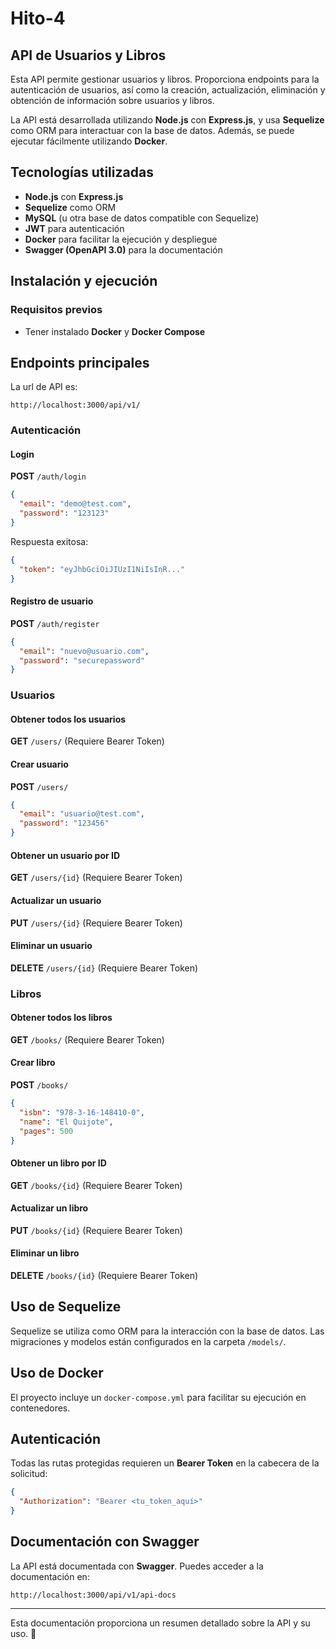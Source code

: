 # Hito-4
## API de Usuarios y Libros

Esta API permite gestionar usuarios y libros. Proporciona endpoints para la autenticación de usuarios, así como la creación, actualización, eliminación y obtención de información sobre usuarios y libros.

La API está desarrollada utilizando **Node.js** con **Express.js**, y usa **Sequelize** como ORM para interactuar con la base de datos. Además, se puede ejecutar fácilmente utilizando **Docker**.

## Tecnologías utilizadas
- **Node.js** con **Express.js**
- **Sequelize** como ORM
- **MySQL** (u otra base de datos compatible con Sequelize)
- **JWT** para autenticación
- **Docker** para facilitar la ejecución y despliegue
- **Swagger (OpenAPI 3.0)** para la documentación

## Instalación y ejecución

### Requisitos previos
- Tener instalado **Docker** y **Docker Compose**

## Endpoints principales
La url de API es:
```
http://localhost:3000/api/v1/
```

### Autenticación
#### Login
**POST** `/auth/login`
```json
{
  "email": "demo@test.com",
  "password": "123123"
}
```
Respuesta exitosa:
```json
{
  "token": "eyJhbGciOiJIUzI1NiIsInR..."
}
```

#### Registro de usuario
**POST** `/auth/register`
```json
{
  "email": "nuevo@usuario.com",
  "password": "securepassword"
}
```

### Usuarios
#### Obtener todos los usuarios
**GET** `/users/` (Requiere Bearer Token)

#### Crear usuario
**POST** `/users/`
```json
{
  "email": "usuario@test.com",
  "password": "123456"
}
```

#### Obtener un usuario por ID
**GET** `/users/{id}` (Requiere Bearer Token)

#### Actualizar un usuario
**PUT** `/users/{id}` (Requiere Bearer Token)

#### Eliminar un usuario
**DELETE** `/users/{id}` (Requiere Bearer Token)

### Libros
#### Obtener todos los libros
**GET** `/books/` (Requiere Bearer Token)

#### Crear libro
**POST** `/books/`
```json
{
  "isbn": "978-3-16-148410-0",
  "name": "El Quijote",
  "pages": 500
}
```

#### Obtener un libro por ID
**GET** `/books/{id}` (Requiere Bearer Token)

#### Actualizar un libro
**PUT** `/books/{id}` (Requiere Bearer Token)

#### Eliminar un libro
**DELETE** `/books/{id}` (Requiere Bearer Token)

## Uso de Sequelize
Sequelize se utiliza como ORM para la interacción con la base de datos. Las migraciones y modelos están configurados en la carpeta `/models/`.

## Uso de Docker
El proyecto incluye un `docker-compose.yml` para facilitar su ejecución en contenedores.



## Autenticación
Todas las rutas protegidas requieren un **Bearer Token** en la cabecera de la solicitud:
```json
{
  "Authorization": "Bearer <tu_token_aquí>"
}
```

## Documentación con Swagger
La API está documentada con **Swagger**. Puedes acceder a la documentación en:
```
http://localhost:3000/api/v1/api-docs
```

---

Esta documentación proporciona un resumen detallado sobre la API y su uso. 🚀

